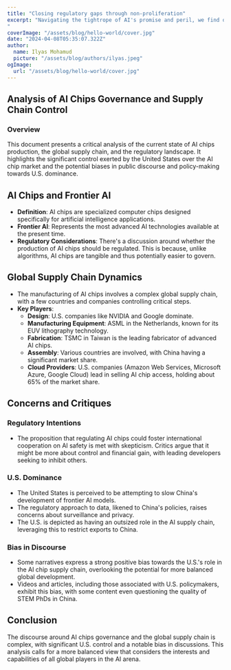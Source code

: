 ```yaml
---
title: "Closing regulatory gaps through non-proliferation"
excerpt: "Navigating the tightrope of AI's promise and peril, we find ourselves at a crossroads: closing regulatory gaps through non-proliferation. But as we tread this path, a lingering question haunts our steps—should we really place our trust in the U.S. to lead the way? In this discussion, we'll explore the intricate dance of global AI governance and the trust we place in powers steering its course.
"
coverImage: "/assets/blog/hello-world/cover.jpg"
date: "2024-04-08T05:35:07.322Z"
author:
  name: Ilyas Mohamud
  picture: "/assets/blog/authors/ilyas.jpeg"
ogImage:
  url: "/assets/blog/hello-world/cover.jpg"
---
```


## Analysis of AI Chips Governance and Supply Chain Control

### Overview

This document presents a critical analysis of the current state of AI chips production, the global supply chain, and the regulatory landscape. It highlights the significant control exerted by the United States over the AI chip market and the potential biases in public discourse and policy-making towards U.S. dominance.

## AI Chips and Frontier AI

- **Definition**: AI chips are specialized computer chips designed specifically for artificial intelligence applications.
- **Frontier AI**: Represents the most advanced AI technologies available at the present time.
- **Regulatory Considerations**: There's a discussion around whether the production of AI chips should be regulated. This is because, unlike algorithms, AI chips are tangible and thus potentially easier to govern.

## Global Supply Chain Dynamics

- The manufacturing of AI chips involves a complex global supply chain, with a few countries and companies controlling critical steps.
- **Key Players**:
  - **Design**: U.S. companies like NVIDIA and Google dominate.
  - **Manufacturing Equipment**: ASML in the Netherlands, known for its EUV lithography technology.
  - **Fabrication**: TSMC in Taiwan is the leading fabricator of advanced AI chips.
  - **Assembly**: Various countries are involved, with China having a significant market share.
  - **Cloud Providers**: U.S. companies (Amazon Web Services, Microsoft Azure, Google Cloud) lead in selling AI chip access, holding about 65% of the market share.

## Concerns and Critiques

### Regulatory Intentions

- The proposition that regulating AI chips could foster international cooperation on AI safety is met with skepticism. Critics argue that it might be more about control and financial gain, with leading developers seeking to inhibit others.

### U.S. Dominance

- The United States is perceived to be attempting to slow China's development of frontier AI models.
- The regulatory approach to data, likened to China's policies, raises concerns about surveillance and privacy.
- The U.S. is depicted as having an outsized role in the AI supply chain, leveraging this to restrict exports to China.

### Bias in Discourse

- Some narratives express a strong positive bias towards the U.S.'s role in the AI chip supply chain, overlooking the potential for more balanced global development.
- Videos and articles, including those associated with U.S. policymakers, exhibit this bias, with some content even questioning the quality of STEM PhDs in China.

## Conclusion

The discourse around AI chips governance and the global supply chain is complex, with significant U.S. control and a notable bias in discussions. This analysis calls for a more balanced view that considers the interests and capabilities of all global players in the AI arena.
